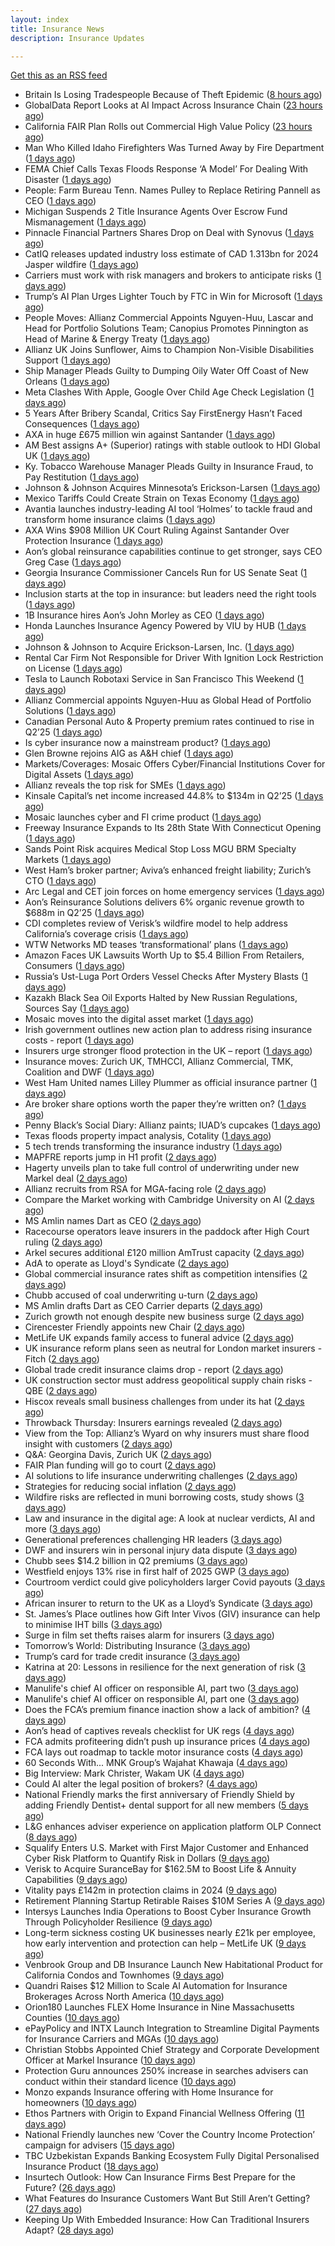 ```yaml
---
layout: index
title: Insurance News
description: Insurance Updates

---
```


[Get this as an RSS feed](/insurance.rss)

<!-- news_marker starts -->
- Britain Is Losing Tradespeople Because of Theft Epidemic ([8 hours ago](https://insurance-edge.net/2025/07/26/britain-is-losing-tradespeolle-because-of-theft-epidemic/))
- GlobalData Report Looks at AI Impact Across Insurance Chain ([23 hours ago](https://insurance-edge.net/2025/07/25/globaldata-report-looks-at-ai-impact-across-insurance-chain/))
- California FAIR Plan Rolls out Commercial High Value Policy ([23 hours ago](https://www.insurancejournal.com/news/west/2025/07/25/833310.htm))
- Man Who Killed Idaho Firefighters Was Turned Away by Fire Department ([1 days ago](https://www.insurancejournal.com/news/west/2025/07/25/833307.htm))
- FEMA Chief Calls Texas Floods Response ‘A Model’ For Dealing With Disaster ([1 days ago](https://www.insurancejournal.com/news/southcentral/2025/07/25/833299.htm))
- People: Farm Bureau Tenn. Names Pulley to Replace Retiring Pannell as CEO ([1 days ago](https://www.insurancejournal.com/news/southeast/2025/07/25/833298.htm))
- Michigan Suspends 2 Title Insurance Agents Over Escrow Fund Mismanagement ([1 days ago](https://www.insurancejournal.com/news/midwest/2025/07/25/833295.htm))
- Pinnacle Financial Partners Shares Drop on Deal with Synovus ([1 days ago](https://www.insurancejournal.com/news/southeast/2025/07/25/833291.htm))
- CatIQ releases updated industry loss estimate of CAD 1.313bn for 2024 Jasper wildfire ([1 days ago](https://www.reinsurancene.ws/catiq-releases-updated-industry-loss-estimate-of-cad-1-313bn-for-2024-jasper-wildfire/))
- Carriers must work with risk managers and brokers to anticipate risks ([1 days ago](https://www.insurancebusinessmag.com/uk/news/breaking-news/carriers-must-work-with-risk-managers-and-brokers-to-anticipate-risks-543906.aspx))
- Trump’s AI Plan Urges Lighter Touch by FTC in Win for Microsoft ([1 days ago](https://www.insurancejournal.com/news/national/2025/07/25/833287.htm))
- People Moves: Allianz Commercial Appoints Nguyen-Huu, Lascar and Head for Portfolio Solutions Team; Canopius Promotes Pinnington as Head of Marine & Energy Treaty ([1 days ago](https://www.insurancejournal.com/news/international/2025/07/25/833250.htm))
- Allianz UK Joins Sunflower, Aims to Champion Non-Visible Disabilities Support ([1 days ago](https://insurance-edge.net/2025/07/25/allianz-uk-joins-sunflower-aims-to-champion-non-visible-disabilities-support/))
- Ship Manager Pleads Guilty to Dumping Oily Water Off Coast of New Orleans ([1 days ago](https://www.insurancejournal.com/news/southcentral/2025/07/25/833275.htm))
- Meta Clashes With Apple, Google Over Child Age Check Legislation ([1 days ago](https://www.insurancejournal.com/news/national/2025/07/25/833246.htm))
- 5 Years After Bribery Scandal, Critics Say FirstEnergy Hasn’t Faced Consequences ([1 days ago](https://www.insurancejournal.com/news/midwest/2025/07/25/833266.htm))
- AXA in huge £675 million win against Santander ([1 days ago](https://www.insurancebusinessmag.com/uk/news/legal-insights/axa-in-huge-675-million-win-against-santander-543889.aspx))
- AM Best assigns A+ (Superior) ratings with stable outlook to HDI Global UK ([1 days ago](https://www.reinsurancene.ws/am-best-assigns-a-superior-ratings-with-stable-outlook-to-hdi-global-uk/))
- Ky. Tobacco Warehouse Manager Pleads Guilty in Insurance Fraud, to Pay Restitution ([1 days ago](https://www.insurancejournal.com/news/southeast/2025/07/25/833247.htm))
- Johnson & Johnson Acquires Minnesota’s Erickson-Larsen ([1 days ago](https://www.insurancejournal.com/news/midwest/2025/07/25/833256.htm))
- Mexico Tariffs Could Create Strain on Texas Economy ([1 days ago](https://www.insurancejournal.com/news/southcentral/2025/07/25/833251.htm))
- Avantia launches industry-leading AI tool ‘Holmes’ to tackle fraud and transform home insurance claims ([1 days ago](https://insurance-edge.net/2025/07/25/avantia-launches-industry-leading-ai-tool-holmes-to-tackle-fraud-and-transform-home-insurance-claims/))
- AXA Wins $908 Million UK Court Ruling Against Santander Over Protection Insurance ([1 days ago](https://www.insurancejournal.com/news/international/2025/07/25/833243.htm))
- Aon’s global reinsurance capabilities continue to get stronger, says CEO Greg Case ([1 days ago](https://www.reinsurancene.ws/aons-global-reinsurance-capabilities-continue-to-get-stronger-says-ceo-greg-case/))
- Georgia Insurance Commissioner Cancels Run for US Senate Seat ([1 days ago](https://www.insurancejournal.com/news/southeast/2025/07/25/833234.htm))
- Inclusion starts at the top in insurance: but leaders need the right tools ([1 days ago](https://insurance-edge.net/2025/07/25/inclusion-starts-at-the-top-in-insurance-but-leaders-need-the-right-tools/))
- 1B Insurance hires Aon’s John Morley as CEO ([1 days ago](https://www.reinsurancene.ws/1b-insurance-hires-aons-john-morley-as-ceo/))
- Honda Launches Insurance Agency Powered by VIU by HUB ([1 days ago](https://www.insurancejournal.com/news/national/2025/07/25/833226.htm))
- Johnson & Johnson to Acquire Erickson-Larsen, Inc. ([1 days ago](https://www.insurancejournal.com/services/newswire/2025/07/25/833231.htm))
- Rental Car Firm Not Responsible for Driver With Ignition Lock Restriction on License ([1 days ago](https://www.insurancejournal.com/news/east/2025/07/25/833221.htm))
- Tesla to Launch Robotaxi Service in San Francisco This Weekend ([1 days ago](https://www.insurancejournal.com/news/west/2025/07/25/833218.htm))
- Allianz Commercial appoints Nguyen-Huu as Global Head of Portfolio Solutions ([1 days ago](https://www.reinsurancene.ws/allianz-commercial-appoints-nguyen-huu-as-global-head-of-portfolio-solutions/))
- Canadian Personal Auto & Property premium rates continued to rise in Q2’25 ([1 days ago](https://www.reinsurancene.ws/canadian-personal-auto-property-premium-rates-continued-to-rise-in-q225/))
- Is cyber insurance now a mainstream product? ([1 days ago](https://www.insurancebusinessmag.com/uk/tv/is-cyber-insurance-now-a-mainstream-product-543838.aspx))
- Glen Browne rejoins AIG as A&H chief ([1 days ago](https://www.insurancebusinessmag.com/uk/news/breaking-news/glen-browne-rejoins-aig-as-aandh-chief-543840.aspx))
- Markets/Coverages: Mosaic Offers Cyber/Financial Institutions Cover for Digital Assets ([1 days ago](https://www.insurancejournal.com/news/international/2025/07/25/833212.htm))
- Allianz reveals the top risk for SMEs ([1 days ago](https://www.insurancebusinessmag.com/uk/news/sme/allianz-reveals-the-top-risk-for-smes-543841.aspx))
- Kinsale Capital’s net income increased 44.8% to $134m in Q2’25 ([1 days ago](https://www.reinsurancene.ws/kinsale-capitals-net-income-increased-44-8-to-134m-in-q225/))
- Mosaic launches cyber and FI crime product ([1 days ago](https://www.insurancebusinessmag.com/uk/news/cyber/mosaic-launches-cyber-and-fi-crime-product-543844.aspx))
- Freeway Insurance Expands to Its 28th State With Connecticut Opening ([1 days ago](https://www.insurancejournal.com/news/east/2025/07/25/833208.htm))
- Sands Point Risk acquires Medical Stop Loss MGU BRM Specialty Markets ([1 days ago](https://www.reinsurancene.ws/sands-point-risk-acquires-medical-stop-loss-mgu-brm-specialty-markets/))
- West Ham’s broker partner; Aviva’s enhanced freight liability; Zurich’s CTO ([1 days ago](https://www.postonline.co.uk/news/7958240/west-hams-broker-partner-avivas-enhanced-freight-liability-zurichs-cto))
- Arc Legal and CET join forces on home emergency services ([1 days ago](https://www.insurancebusinessmag.com/uk/news/property-insurance/arc-legal-and-cet-join-forces-on-home-emergency-services-543842.aspx))
- Aon’s Reinsurance Solutions delivers 6% organic revenue growth to $688m in Q2’25 ([1 days ago](https://www.reinsurancene.ws/aons-reinsurance-solutions-delivers-6-organic-revenue-growth-to-688m-in-q225/))
- CDI completes review of Verisk’s wildfire model to help address California’s coverage crisis ([1 days ago](https://www.reinsurancene.ws/cdi-completes-review-of-verisks-wildfire-model-to-help-address-californias-coverage-crisis/))
- WTW Networks MD teases ‘transformational’ plans ([1 days ago](https://www.postonline.co.uk/broker/7958211/wtw-networks-md-teases-%E2%80%98transformational%E2%80%99-plans))
- Amazon Faces UK Lawsuits Worth Up to $5.4 Billion From Retailers, Consumers ([1 days ago](https://www.insurancejournal.com/news/international/2025/07/25/833205.htm))
- Russia’s Ust-Luga Port Orders Vessel Checks After Mystery Blasts ([1 days ago](https://www.insurancejournal.com/news/international/2025/07/25/833149.htm))
- Kazakh Black Sea Oil Exports Halted by New Russian Regulations, Sources Say ([1 days ago](https://www.insurancejournal.com/news/international/2025/07/25/833151.htm))
- Mosaic moves into the digital asset market ([1 days ago](https://insurance-edge.net/2025/07/25/mosaic-moves-into-the-digital-asset-market/))
- Irish government outlines new action plan to address rising insurance costs - report ([1 days ago](https://www.insurancebusinessmag.com/uk/news/breaking-news/irish-government-outlines-new-action-plan-to-address-rising-insurance-costs--report-543820.aspx))
- Insurers urge stronger flood protection in the UK – report ([1 days ago](https://www.insurancebusinessmag.com/uk/news/catastrophe/insurers-urge-stronger-flood-protection-in-the-uk--report-543819.aspx))
- Insurance moves: Zurich UK, TMHCCI, Allianz Commercial, TMK, Coalition and DWF ([1 days ago](https://www.insurancebusinessmag.com/uk/news/breaking-news/insurance-moves-zurich-uk-tmhcci-allianz-commercial-tmk-coalition-and-dwf-543818.aspx))
- West Ham United names Lilley Plummer as official insurance partner ([1 days ago](https://www.insurancebusinessmag.com/uk/news/breaking-news/west-ham-united-names-lilley-plummer-as-official-insurance-partner-543816.aspx))
- Are broker share options worth the paper they’re written on? ([1 days ago](https://www.postonline.co.uk/broker/7958214/are-broker-share-options-worth-the-paper-they%E2%80%99re-written-on))
- Penny Black’s Social Diary: Allianz paints; IUAD’s cupcakes ([1 days ago](https://www.postonline.co.uk/people/7957979/penny-black%E2%80%99s-social-diary-allianz-paints-iuad%E2%80%99s-cupcakes))
- Texas floods property impact analysis, Cotality ([1 days ago](https://www.dig-in.com/news/texas-floods-property-impact-analysis-cotality))
- 5 tech trends transforming the insurance industry ([1 days ago](https://www.dig-in.com/opinion/5-tech-trends-transforming-the-insurance-industry))
- MAPFRE reports jump in H1 profit ([2 days ago](https://www.insurancebusinessmag.com/uk/news/breaking-news/mapfre-reports-jump-in-h1-profit-543764.aspx))
- Hagerty unveils plan to take full control of underwriting under new Markel deal ([2 days ago](https://www.insurancebusinessmag.com/uk/news/breaking-news/hagerty-unveils-plan-to-take-full-control-of-underwriting-under-new-markel-deal-543765.aspx))
- Allianz recruits from RSA for MGA-facing role ([2 days ago](https://www.postonline.co.uk/commercial/7958219/allianz-recruits-from-rsa-for-mga-facing-role))
- Compare the Market working with Cambridge University on AI ([2 days ago](https://www.postonline.co.uk/technology/7958218/compare-the-market-working-with-cambridge-university-on-ai))
- MS Amlin names Dart as CEO ([2 days ago](https://www.insurancebusinessmag.com/uk/news/breaking-news/ms-amlin-names-dart-as-ceo-543693.aspx))
- Racecourse operators leave insurers in the paddock after High Court ruling ([2 days ago](https://www.insurancebusinessmag.com/uk/news/legal-insights/racecourse-operators-leave-insurers-in-the-paddock-after-high-court-ruling-543686.aspx))
- Arkel secures additional £120 million AmTrust capacity ([2 days ago](https://www.insurancebusinessmag.com/uk/news/breaking-news/arkel-secures-additional-120-million-amtrust-capacity-543678.aspx))
- AdA to operate as Lloyd's Syndicate ([2 days ago](https://www.insurancebusinessmag.com/uk/news/breaking-news/ada-to-operate-as-lloyds-syndicate-543677.aspx))
- Global commercial insurance rates shift as competition intensifies ([2 days ago](https://www.insurancebusinessmag.com/uk/news/breaking-news/global-commercial-insurance-rates-shift-as-competition-intensifies-543672.aspx))
- Chubb accused of coal underwriting u-turn ([2 days ago](https://www.postonline.co.uk/commercial/7958216/chubb-accused-of-coal-underwriting-u-turn))
- MS Amlin drafts Dart as CEO Carrier departs ([2 days ago](https://www.postonline.co.uk/lloyd%E2%80%99slondon/7958217/ms-amlin-drafts-dart-as-ceo-carrier-departs))
- Zurich growth not enough despite new business surge ([2 days ago](https://www.postonline.co.uk/commercial/7958205/zurich-growth-not-enough-despite-new-business-surge))
- Cirencester Friendly appoints new Chair ([2 days ago](https://ifamagazine.com/cirencester-friendly-appoints-new-chair/))
- MetLife UK expands family access to funeral advice ([2 days ago](https://ifamagazine.com/metlife-uk-expands-family-access-to-funeral-advice/))
- UK insurance reform plans seen as neutral for London market insurers - Fitch ([2 days ago](https://www.insurancebusinessmag.com/uk/news/breaking-news/uk-insurance-reform-plans-seen-as-neutral-for-london-market-insurers--fitch-543633.aspx))
- Global trade credit insurance claims drop - report ([2 days ago](https://www.insurancebusinessmag.com/uk/news/breaking-news/global-trade-credit-insurance-claims-drop--report-543627.aspx))
- UK construction sector must address geopolitical supply chain risks - QBE ([2 days ago](https://www.insurancebusinessmag.com/uk/news/construction-engineering/uk-construction-sector-must-address-geopolitical-supply-chain-risks--qbe-543625.aspx))
- Hiscox reveals small business challenges from under its hat ([2 days ago](https://www.insurancebusinessmag.com/uk/news/sme/hiscox-reveals-small-business-challenges-from-under-its-hat-543623.aspx))
- Throwback Thursday: Insurers earnings revealed ([2 days ago](https://www.postonline.co.uk/people/7956736/throwback-thursday-insurers-earnings-revealed))
- View from the Top: Allianz’s Wyard on why insurers must share flood insight with customers ([2 days ago](https://www.postonline.co.uk/personal/7958015/view-from-the-top-allianz%E2%80%99s-wyard-on-why-insurers-must-share-flood-insight-with-customers))
- Q&A: Georgina Davis, Zurich UK ([2 days ago](https://www.postonline.co.uk/broker/7957642/qa-georgina-davis-zurich-uk))
- FAIR Plan funding will go to court ([2 days ago](https://www.dig-in.com/news/california-fair-plan-funding-will-go-to-court))
- AI solutions to life insurance underwriting challenges ([2 days ago](https://www.dig-in.com/opinion/ai-solutions-to-insurance-underwriting-challenges))
- Strategies for reducing social inflation ([2 days ago](https://www.dig-in.com/news/strategies-for-reducing-social-inflation))
- Wildfire risks are reflected in muni borrowing costs, study shows ([3 days ago](https://www.dig-in.com/news/wildfire-risks-are-reflected-in-muni-borrowing-costs-study-shows))
- Law and insurance in the digital age: A look at nuclear verdicts, AI and more ([3 days ago](https://www.dig-in.com/podcast/law-and-insurance-in-the-digital-age-a-look-at-nuclear-verdicts-ai-and-more))
- Generational preferences challenging HR leaders ([3 days ago](https://www.insurancebusinessmag.com/uk/business-strategy/generational-preferences-challenging-hr-leaders-543566.aspx))
- DWF and insurers win in personal injury data dispute ([3 days ago](https://www.postonline.co.uk/news/7958213/dwf-and-insurers-win-in-personal-injury-data-dispute))
- Chubb sees $14.2 billion in Q2 premiums ([3 days ago](https://www.insurancebusinessmag.com/uk/news/breaking-news/chubb-sees-14-2-billion-in-q2-premiums-543513.aspx))
- Westfield enjoys 13% rise in first half of 2025 GWP ([3 days ago](https://www.insurancebusinessmag.com/uk/news/breaking-news/westfield-enjoys-13-rise-in-first-half-of-2025-gwp-543510.aspx))
- Courtroom verdict could give policyholders larger Covid payouts ([3 days ago](https://www.postonline.co.uk/commercial/7958212/courtroom-verdict-could-give-policyholders-larger-covid-payouts))
- African insurer to return to the UK as a Lloyd’s Syndicate ([3 days ago](https://www.postonline.co.uk/news/7958210/african-insurer-to-return-to-the-uk-as-a-lloyd%E2%80%99s-syndicate))
- St. James’s Place outlines how Gift Inter Vivos (GIV) insurance can help to minimise IHT bills ([3 days ago](https://ifamagazine.com/st-jamess-place-outlines-how-gift-inter-vivos-giv-insurance-can-help-to-minimise-iht-bills/))
- Surge in film set thefts raises alarm for insurers ([3 days ago](https://www.postonline.co.uk/commercial/7957906/surge-in-film-set-thefts-raises-alarm-for-insurers))
- Tomorrow’s World: Distributing Insurance ([3 days ago](https://www.postonline.co.uk/broker/7958017/tomorrow%E2%80%99s-world-distributing-insurance))
- Trump’s card for trade credit insurance ([3 days ago](https://www.postonline.co.uk/commercial/7957922/trump%E2%80%99s-card-for-trade-credit-insurance))
- Katrina at 20: Lessons in resilience for the next generation of risk ([3 days ago](https://www.dig-in.com/opinion/lessons-learned-from-hurricane-katrina))
- Manulife's chief AI officer on responsible AI, part two ([3 days ago](https://www.dig-in.com/news/manulife-chief-ai-officer-on-responsible-ai-part-two))
- Manulife's chief AI officer on responsible AI, part one ([3 days ago](https://www.dig-in.com/news/manulifes-chief-ai-officer-on-responsible-ai))
- Does the FCA’s premium finance inaction show a lack of ambition? ([4 days ago](https://www.postonline.co.uk/news/7958203/does-fca%E2%80%99s-premium-finance-inaction-show-a-lack-of-ambition))
- Aon’s head of captives reveals checklist for UK regs ([4 days ago](https://www.postonline.co.uk/regulation/7958193/aon%E2%80%99s-head-of-captives-reveals-checklist-for-uk-regs))
- FCA admits profiteering didn’t push up insurance prices ([4 days ago](https://www.postonline.co.uk/regulation/7958197/fca-admits-profiteering-didnt-push-up-insurance-prices))
- FCA lays out roadmap to tackle motor insurance costs ([4 days ago](https://www.postonline.co.uk/personal/7958196/fca-lays-out-roadmap-to-tackle-motor-insurance-costs))
- 60 Seconds With... MNK Group’s Wajahat Khawaja ([4 days ago](https://www.postonline.co.uk/people/7957961/60-seconds-with-mnk-groups-wajahat-khawaja))
- Big Interview: Mark Christer, Wakam UK ([4 days ago](https://www.postonline.co.uk/personal/7958184/big-interview-mark-christer-wakam-uk))
- Could AI alter the legal position of brokers? ([4 days ago](https://www.postonline.co.uk/broker/7958013/could-ai-alter-the-legal-position-of-brokers))
- National Friendly marks the first anniversary of Friendly Shield by adding Friendly Dentist+ dental support for all new members ([5 days ago](https://ifamagazine.com/national-friendly-marks-the-first-anniversary-of-friendly-shield-by-adding-friendly-dentist-dental-support-for-all-new-members/))
- L&G enhances adviser experience on application platform OLP Connect ([8 days ago](https://ifamagazine.com/lg-enhances-adviser-experience-on-application-platform-olp-connect/))
- Squalify Enters U.S. Market with First Major Customer and Enhanced Cyber Risk Platform to Quantify Risk in Dollars ([9 days ago](https://www.insurtechinsights.com/squalify-enters-u-s-market-with-first-major-customer-and-enhanced-cyber-risk-platform-to-quantify-risk-in-dollars/))
- Verisk to Acquire SuranceBay for $162.5M to Boost Life & Annuity Capabilities ([9 days ago](https://www.insurtechinsights.com/verisk-to-acquire-surancebay-for-162-5m-to-boost-life-annuity-capabilities/))
- Vitality pays £142m in protection claims in 2024 ([9 days ago](https://ifamagazine.com/vitality-pays-142m-in-protection-claims-in-2024/))
- Retirement Planning Startup Retirable Raises $10M Series A ([9 days ago](https://www.insurtechinsights.com/retirement-planning-startup-retirable-raises-10m-series-a/))
- Intersys Launches India Operations to Boost Cyber Insurance Growth Through Policyholder Resilience ([9 days ago](https://www.insurtechinsights.com/intersys-launches-india-operations-to-boost-cyber-insurance-growth-through-policyholder-resilience/))
- Long-term sickness costing UK businesses nearly £21k per employee, how early intervention and protection can help – MetLife UK ([9 days ago](https://ifamagazine.com/long-term-sickness-costing-uk-businesses-nearly-21k-per-employee-how-early-intervention-and-protection-can-help-metlife-uk/))
- Venbrook Group and DB Insurance Launch New Habitational Product for California Condos and Townhomes ([9 days ago](https://www.insurtechinsights.com/venbrook-group-and-db-insurance-launch-new-habitational-product-for-california-condos-and-townhomes/))
- Quandri Raises $12 Million to Scale AI Automation for Insurance Brokerages Across North America ([10 days ago](https://www.insurtechinsights.com/quandri-raises-12-million-to-scale-ai-automation-for-insurance-brokerages-across-north-america/))
- Orion180 Launches FLEX Home Insurance in Nine Massachusetts Counties ([10 days ago](https://www.insurtechinsights.com/orion180-launches-flex-home-insurance-in-nine-massachusetts-counties/))
- ePayPolicy and INTX Launch Integration to Streamline Digital Payments for Insurance Carriers and MGAs ([10 days ago](https://www.insurtechinsights.com/epaypolicy-and-intx-launch-integration-to-streamline-digital-payments-for-insurance-carriers-and-mgas/))
- Christian Stobbs Appointed Chief Strategy and Corporate Development Officer at Markel Insurance ([10 days ago](https://www.insurtechinsights.com/christian-stobbs-appointed-chief-strategy-and-corporate-development-officer-at-markel-insurance/))
- Protection Guru announces 250% increase in searches advisers can conduct within their standard licence ([10 days ago](https://ifamagazine.com/protection-guru-announces-250-increase-in-searches-advisers-can-conduct-within-their-standard-licence/))
- Monzo expands Insurance offering with Home Insurance for homeowners ([10 days ago](https://ifamagazine.com/monzo-expands-insurance-offering-with-home-insurance-for-homeowners/))
- Ethos Partners with Origin to Expand Financial Wellness Offering ([11 days ago](https://www.insurtechinsights.com/ethos-partners-with-origin-to-expand-financial-wellness-offering/))
- National Friendly launches new ‘Cover the Country Income Protection’ campaign for advisers ([15 days ago](https://ifamagazine.com/national-friendly-launches-new-cover-the-country-income-protection-campaign-for-advisers/))
- TBC Uzbekistan Expands Banking Ecosystem Fully Digital Personalised Insurance Product ([18 days ago](https://thefintechtimes.com/tbc-uzbekistan-launches-fully-digital-personalised-insurance-product/))
- Insurtech Outlook: How Can Insurance Firms Best Prepare for the Future? ([26 days ago](https://thefintechtimes.com/insurtech-outlook-how-can-insurance-firms-best-prepare-for-the-future/))
- What Features do Insurance Customers Want But Still Aren’t Getting? ([27 days ago](https://thefintechtimes.com/what-features-do-insurance-customers-want-but-still-arent-getting/))
- Keeping Up With Embedded Insurance: How Can Traditional Insurers Adapt? ([28 days ago](https://thefintechtimes.com/keeping-up-with-embedded-insurance-how-can-traditional-insurers-adapt/))

<!-- news_marker ends -->